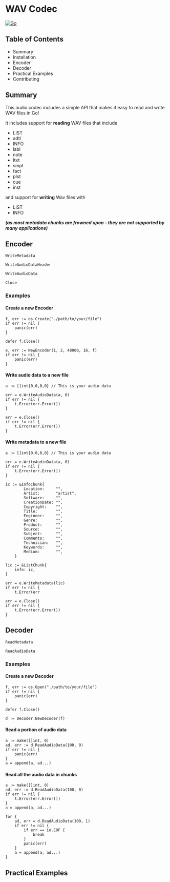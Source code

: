 # WAV Codec

[![Go](https://github.com/nvisal1/Wav-Codec-POC/actions/workflows/go.yml/badge.svg?branch=master)](https://github.com/nvisal1/Wav-Codec-POC/actions/workflows/go.yml)

## Table of Contents
* Summary
* Installation
* Encoder
* Decoder
* Practical Examples
* Contributing

## Summary

This audio codec includes a simple API that makes it easy to read and write WAV files in Go!

It includes support for **reading** WAV files that include
* LIST
* adtl
* INFO
* labl
* note
* ltxt
* smpl
* fact
* plst
* cue
* inst

and support for **writing** Wav files with

* LIST
* INFO

_**(as most metadata chunks are frowned upon - they are not supported by many applications)**_

## Encoder

`WriteMetadata`

`WriteAudioDataHeader`

`WriteAudioData`

`Close`

### Examples

#### Create a new Encoder
```
f, err := os.Create("./path/to/your/file")
if err != nil {
    panic(err)
}

defer f.Close()

e, err := NewEncoder(1, 2, 48000, 16, f)
if err != nil {
    panic(err)
}
```

#### Write audio data to a new file
```
a := []int{0,0,0,0} // This is your audio data

err = e.WriteAudioData(a, 0)
if err != nil {
    t.Error(err.Error())
}

err = e.Close()
if err != nil {
    t.Error(err.Error())
}
```

#### Write metadata to a new file
```
a := []int{0,0,0,0} // This is your audio data

err = e.WriteAudioData(a, 0)
if err != nil {
    t.Error(err.Error())
}

ic := &InfoChunk{
		Location:     "",
		Artist:       "artist",
		Software:     "",
		CreationDate: "",
		Copyright:    "",
		Title:        "",
		Engineer:     "",
		Genre:        "",
		Product:      "",
		Source:       "",
		Subject:      "",
		Comments:     "",
		Technician:   "",
		Keywords:     "",
		Medium:       "",
	}

lic := &ListChunk{
    info: ic,
}

err = e.WriteMetadata(lic)
if err != nil {
    t.Error(err

err = e.Close()
if err != nil {
    t.Error(err.Error())
}
```


## Decoder

`ReadMetadata`

`ReadAudioData`

### Examples

#### Create a new Decoder
```
f, err := os.Open("./path/to/your/file")
if err != nil {
    panic(err)
}

defer f.Close()

d := Decoder.NewDecoder(f)
```

#### Read a portion of audio data
```
a := make([]int, 0)
ad, err := d.ReadAudioData(100, 0)
if err != nil {
    panic(err)
}
a = append(a, ad...)
```

#### Read all the audio data in chunks
```
a := make([]int, 0)
ad, err := d.ReadAudioData(100, 0)
if err != nil {
    t.Error(err.Error())
}
a = append(a, ad...)

for {
    ad, err = d.ReadAudioData(100, 1)
    if err != nil {
        if err == io.EOF {
            break
        }
        panic(err)
    }
    a = append(a, ad...)
}
```

## Practical Examples




